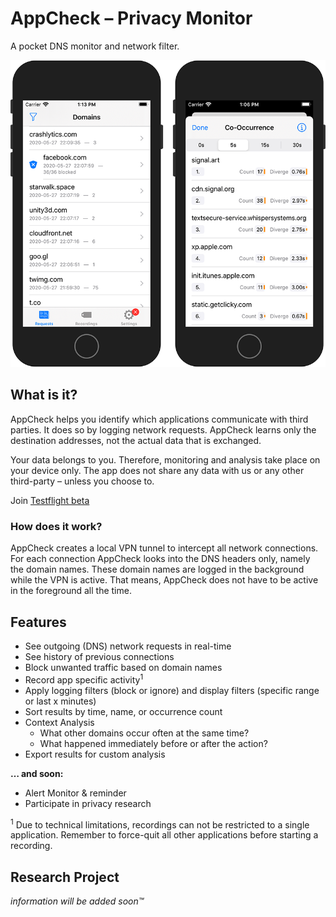 AppCheck – Privacy Monitor
==========================

A pocket DNS monitor and network filter.

![screenshot](doc/screenshot.png)


## What is it?

AppCheck helps you identify which applications communicate with third parties.
It does so by logging network requests.
AppCheck learns only the destination addresses, not the actual data that is exchanged.

Your data belongs to you.
Therefore, monitoring and analysis take place on your device only.
The app does not share any data with us or any other third-party – unless you choose to.

Join [Testflight beta](https://testflight.apple.com/join/9jjaFeHO)


### How does it work?

AppCheck creates a local VPN tunnel to intercept all network connections.
For each connection AppCheck looks into the DNS headers only, namely the domain names.
These domain names are logged in the background while the VPN is active.
That means, AppCheck does not have to be active in the foreground all the time.


## Features

- See outgoing (DNS) network requests in real-time
- See history of previous connections
- Block unwanted traffic based on domain names
- Record app specific activity<sup>1</sup>
- Apply logging filters (block or ignore) and display filters (specific range or last x minutes)
- Sort results by time, name, or occurrence count
- Context Analysis
  - What other domains occur often at the same time?
  - What happened immediately before or after the action?
- Export results for custom analysis

**… and soon:**

- Alert Monitor & reminder
- Participate in privacy research


<sup>1</sup> Due to technical limitations, recordings can not be restricted to a single application. Remember to force-quit all other applications before starting a recording.


## Research Project

*information will be added soon™*

